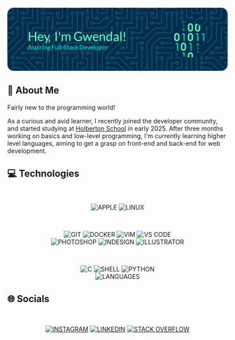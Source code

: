 ![HEADER](./graphics/header.png)

## 💫 About Me

Fairly new to the programming world!

As a curious and avid learner, I recently joined the developer community, and started studying at [Holberton School](https://www.holbertonschool.com) in early 2025. After three months working on basics and low-level programming, I'm currently learning higher level languages, aiming to get a grasp on front-end and back-end for web development.

<script src="https://platform.linkedin.com/badges/js/profile.js" async defer type="text/javascript"></script>
<div class="badge-base LI-profile-badge" data-locale="fr_FR" data-size="medium" data-theme="light" data-type="VERTICAL" data-vanity="gwendalminguy" data-version="v1"><a class="badge-base__link LI-simple-link" href="https://fr.linkedin.com/in/gwendalminguy?trk=profile-badge"></a></div>

## 💻 Technologies

<br>
<p align="center">
    <img src="https://img.shields.io/badge/APPLE-000000?style=for-the-badge&logo=apple&logoColor=white" alt="APPLE">
    <img src="https://img.shields.io/badge/LINUX-FCC624?style=for-the-badge&logo=linux&logoColor=black" alt="LINUX">
</p>

<br>
<p align="center">
    <img src="https://img.shields.io/badge/GIT-F05032?logo=git&logoColor=white&style=for-the-badge" alt="GIT">
    <img src="https://img.shields.io/badge/DOCKER-2496ED?logo=docker&logoColor=white&style=for-the-badge" alt="DOCKER">
    <img src="https://img.shields.io/badge/VIM-019733?logo=vim&logoColor=white&style=for-the-badge" alt="VIM">
    <img src="https://img.shields.io/badge/VS CODE-007ACC?logo=vscode&logoColor=white&style=for-the-badge" alt="VS CODE">
    <!-- <img src="https://img.shields.io/badge/GCC-343741?style=for-the-badge&logo=gnu&logoColor=white" alt="GCC"> -->
    <br>
    <img src="https://img.shields.io/badge/PHOTOSHOP-3C327B?logo=photoshop&logoColor=white&style=for-the-badge" alt="PHOTOSHOP">
    <img src="https://img.shields.io/badge/INDESIGN-E749A0?logo=indesign&logoColor=white&style=for-the-badge" alt="INDESIGN">
    <img src="https://img.shields.io/badge/ILLUSTRATOR-945C04?logo=illustrator&logoColor=white&style=for-the-badge" alt="ILLUSTRATOR">
</p>

<br>
<p align="center">
    <img src="https://img.shields.io/badge/C-00599C?style=for-the-badge&logo=c&logoColor=white" alt="C">
    <img src="https://img.shields.io/badge/SHELL-000000?style=for-the-badge&logo=gnu-bash&logoColor=white" alt="SHELL">
    <img src="https://img.shields.io/badge/PYTHON-3776AB?style=for-the-badge&logo=python&logoColor=white" alt="PYTHON">
    <br>
    <img src="https://github-readme-stats.vercel.app/api/top-langs/?username=gwendalminguy&layout=compact&bg_color=00000000&hide_border=true&hide_title=true&hide=shaderlab&include_all_commits=true" alt="LANGUAGES">
</p>

## 🌐 Socials

<br>
<p align="center">
    <a href="https://instagram.com/gwendalminguy"><img src="https://img.shields.io/badge/INSTAGRAM-%23E4405F?style=for-the-badge&logo=Instagram&logoColor=white" alt="INSTAGRAM"></a>
    <a href="https://linkedin.com/in/gwendalminguy"><img src="https://img.shields.io/badge/LINKEDIN-%230077B5?style=for-the-badge&logo=linkedin&logoColor=white" alt="LINKEDIN"></a>
    <a href="https://stackoverflow.com/users/28956878/gwendalminguy"><img src="https://img.shields.io/badge/-STACK OVERFLOW-FE7A16?style=for-the-badge&logo=stack-overflow&logoColor=white" alt="STACK OVERFLOW"></a>
</p>
